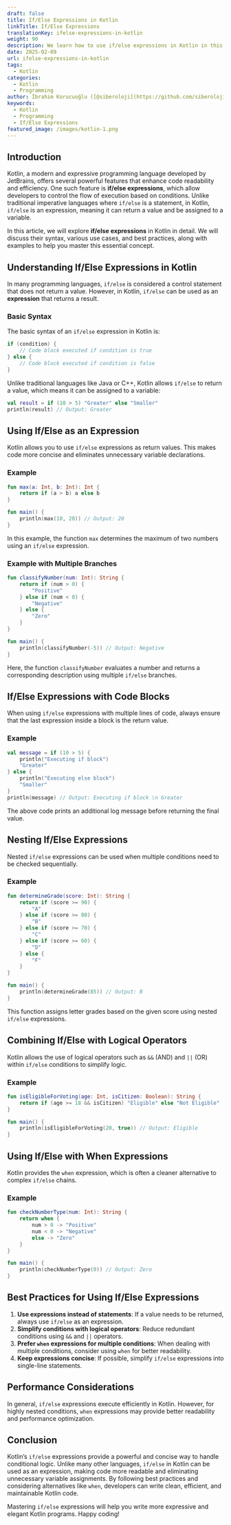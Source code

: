 ```yaml
---
draft: false
title: If/Else Expressions in Kotlin
linkTitle: If/Else Expressions
translationKey: ifelse-expressions-in-kotlin
weight: 90
description: We learn how to use if/else expressions in Kotlin in this comprehensive guide. We will discuss their syntax, various use cases, and best practices, along with examples to help you master this essential concept.
date: 2025-02-09
url: ifelse-expressions-in-kotlin
tags:
  - Kotlin
categories:
  - Kotlin
  - Programming
author: İbrahim Korucuoğlu ([@siberoloji](https://github.com/siberoloji))
keywords:
  - Kotlin
  - Programming
  - If/Else Expressions
featured_image: /images/kotlin-1.png
---
```

## Introduction

Kotlin, a modern and expressive programming language developed by JetBrains, offers several powerful features that enhance code readability and efficiency. One such feature is **if/else expressions**, which allow developers to control the flow of execution based on conditions. Unlike traditional imperative languages where `if/else` is a statement, in Kotlin, `if/else` is an expression, meaning it can return a value and be assigned to a variable.

In this article, we will explore **if/else expressions** in Kotlin in detail. We will discuss their syntax, various use cases, and best practices, along with examples to help you master this essential concept.

## Understanding If/Else Expressions in Kotlin

In many programming languages, `if/else` is considered a control statement that does not return a value. However, in Kotlin, `if/else` can be used as an **expression** that returns a result.

### Basic Syntax

The basic syntax of an `if/else` expression in Kotlin is:

```kotlin
if (condition) {
    // Code block executed if condition is true
} else {
    // Code block executed if condition is false
}
```

Unlike traditional languages like Java or C++, Kotlin allows `if/else` to return a value, which means it can be assigned to a variable:

```kotlin
val result = if (10 > 5) "Greater" else "Smaller"
println(result) // Output: Greater
```

## Using If/Else as an Expression

Kotlin allows you to use `if/else` expressions as return values. This makes code more concise and eliminates unnecessary variable declarations.

### Example

```kotlin
fun max(a: Int, b: Int): Int {
    return if (a > b) a else b
}

fun main() {
    println(max(10, 20)) // Output: 20
}
```

In this example, the function `max` determines the maximum of two numbers using an `if/else` expression.

### Example with Multiple Branches

```kotlin
fun classifyNumber(num: Int): String {
    return if (num > 0) {
        "Positive"
    } else if (num < 0) {
        "Negative"
    } else {
        "Zero"
    }
}

fun main() {
    println(classifyNumber(-5)) // Output: Negative
}
```

Here, the function `classifyNumber` evaluates a number and returns a corresponding description using multiple `if/else` branches.

## If/Else Expressions with Code Blocks

When using `if/else` expressions with multiple lines of code, always ensure that the last expression inside a block is the return value.

### Example

```kotlin
val message = if (10 > 5) {
    println("Executing if block")
    "Greater"
} else {
    println("Executing else block")
    "Smaller"
}
println(message) // Output: Executing if block \n Greater
```

The above code prints an additional log message before returning the final value.

## Nesting If/Else Expressions

Nested `if/else` expressions can be used when multiple conditions need to be checked sequentially.

### Example

```kotlin
fun determineGrade(score: Int): String {
    return if (score >= 90) {
        "A"
    } else if (score >= 80) {
        "B"
    } else if (score >= 70) {
        "C"
    } else if (score >= 60) {
        "D"
    } else {
        "F"
    }
}

fun main() {
    println(determineGrade(85)) // Output: B
}
```

This function assigns letter grades based on the given score using nested `if/else` expressions.

## Combining If/Else with Logical Operators

Kotlin allows the use of logical operators such as `&&` (AND) and `||` (OR) within `if/else` conditions to simplify logic.

### Example

```kotlin
fun isEligibleForVoting(age: Int, isCitizen: Boolean): String {
    return if (age >= 18 && isCitizen) "Eligible" else "Not Eligible"
}

fun main() {
    println(isEligibleForVoting(20, true)) // Output: Eligible
}
```

## Using If/Else with When Expressions

Kotlin provides the `when` expression, which is often a cleaner alternative to complex `if/else` chains.

### Example

```kotlin
fun checkNumberType(num: Int): String {
    return when {
        num > 0 -> "Positive"
        num < 0 -> "Negative"
        else -> "Zero"
    }
}

fun main() {
    println(checkNumberType(0)) // Output: Zero
}
```

## Best Practices for Using If/Else Expressions

1. **Use expressions instead of statements**: If a value needs to be returned, always use `if/else` as an expression.
2. **Simplify conditions with logical operators**: Reduce redundant conditions using `&&` and `||` operators.
3. **Prefer ********`when`******** expressions for multiple conditions**: When dealing with multiple conditions, consider using `when` for better readability.
4. **Keep expressions concise**: If possible, simplify `if/else` expressions into single-line statements.

## Performance Considerations

In general, `if/else` expressions execute efficiently in Kotlin. However, for highly nested conditions, `when` expressions may provide better readability and performance optimization.

## Conclusion

Kotlin’s `if/else` expressions provide a powerful and concise way to handle conditional logic. Unlike many other languages, `if/else` in Kotlin can be used as an expression, making code more readable and eliminating unnecessary variable assignments. By following best practices and considering alternatives like `when`, developers can write clean, efficient, and maintainable Kotlin code.

Mastering `if/else` expressions will help you write more expressive and elegant Kotlin programs. Happy coding!
